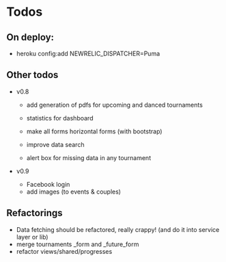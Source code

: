 Todos
====================

On deploy:
---------------------
  - heroku config:add NEWRELIC_DISPATCHER=Puma

Other todos
---------------------
  - v0.8
    - add generation of pdfs for upcoming and danced tournaments
    - statistics for dashboard
    - make all forms horizontal forms (with bootstrap)

    - improve data search
    - alert box for missing data in any tournament

  - v0.9
    - Facebook login
    - add images (to events & couples)

Refactorings
---------------------
  - Data fetching should be refactored, really crappy! (and do it into service layer or lib)
  - merge tournaments _form and _future_form
  - refactor views/shared/progresses